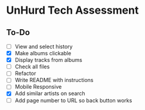 # UnHurd Tech Assessment

## To-Do

- [ ] View and select history
- [X] Make albums clickable
- [X] Display tracks from albums
- [ ] Check all files
- [ ] Refactor
- [ ] Write README with instructions
- [ ] Mobile Responsive
- [X] Add similar artists on search
- [ ] Add page number to URL so back button works
